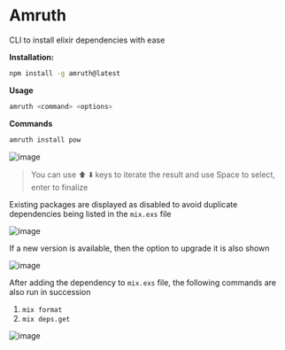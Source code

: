 # Amruth
CLI to install elixir dependencies with ease


**Installation:**

```bash
npm install -g amruth@latest
```

**Usage**

```bash
amruth <command> <options>
```

**Commands**

```bash
amruth install pow
```

![image](https://github.com/user-attachments/assets/3d05ca0b-324f-4115-a901-6ae026e49b36)

> You can use ⬆️ ⬇️ keys to iterate the result and use Space to select, enter to finalize

Existing packages are displayed as disabled to avoid duplicate dependencies being listed in the `mix.exs` file

![image](https://github.com/user-attachments/assets/7e12a705-0fbf-4db1-91cc-948d55c01e9c)

If a new version is available, then the option to upgrade it is also shown

![image](https://github.com/user-attachments/assets/15b98dd8-4e88-48f0-8ae9-b65eda66c892)

After adding the dependency to `mix.exs` file, the following commands are also run in succession 

1. `mix format`
2. `mix deps.get`

![image](https://github.com/user-attachments/assets/cf90965a-6e32-4ea8-845f-1579528b2cd9)


